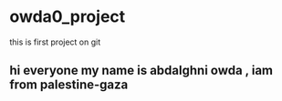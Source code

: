 # owda0_project
this is first project on git 
## hi everyone my name is abdalghni owda , iam from palestine-gaza 
